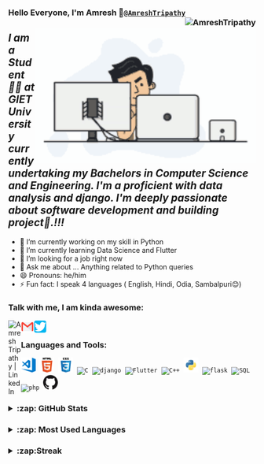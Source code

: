 ### Hello Everyone, I'm Amresh  👋<code><a href="https://github.com/AmreshTripathy">@AmreshTripathy</a></code><img align="right" src="https://komarev.com/ghpvc/?username=AmreshTripathy&label=Profile%20views&color=ab8809&style=flat" alt="AmreshTripathy" float="right"/>
 <img align="right" alt="GIF" src="https://github.com/AmreshTripathy/AmreshTripathy/blob/main/tenor.gif" width="450" height="275" />

## **_I am a Student👨‍🎓 at GIET University currently undertaking my Bachelors in Computer Science and Engineering. I'm a proficient with data analysis and django. I'm deeply passionate about software development and building project💪.!!!_**

- 🔭 I’m currently working on my skill in Python
- 🌱 I’m currently learning Data Science and Flutter
- 👯 I’m looking for a job right now
- 💬 Ask me about ... Anything related to Python queries
- 😄 Pronouns: he/him
- ⚡ Fun fact: I speak 4 languages ( English, Hindi, Odia, Sambalpuri😊)


### Talk with me, I am kinda awesome:
[<img align="left" alt="Amresh Tripathy | LinkedIn" width="26px" src="https://cdn.jsdelivr.net/npm/simple-icons@v3/icons/linkedin.svg" />](https://www.linkedin.com/in/amresh-tripathy-711b14193/)
<a href="mailto:amreshtripathy184@gmail.com"><img align="left" alt="Amresh Tripathy | Mail Id" width="26px" src="https://github.com/AmreshTripathy/AmreshTripathy/blob/main/112-gmail_email_mail-512.png" /></a>
<a href="https://twitter.com/AmreshTripathy"><img align="left" alt="Amresh Tripathy | Twitter" width="26px" src="https://github.com/AmreshTripathy/AmreshTripathy/blob/main/Twitter5.png" /></a>

<br />

### Languages and Tools:
<p>
<code><img alt="Visual Studio Code" height="30px"width="30px" src="https://raw.githubusercontent.com/github/explore/80688e429a7d4ef2fca1e82350fe8e3517d3494d/topics/visual-studio-code/visual-studio-code.png" /></code>&nbsp
<code><img alt="HTML5" height="30px"width="30px" src="https://raw.githubusercontent.com/github/explore/80688e429a7d4ef2fca1e82350fe8e3517d3494d/topics/html/html.png" /></code>&nbsp
<code><img alt="CSS3" height="30px"width="30px" src="https://raw.githubusercontent.com/github/explore/80688e429a7d4ef2fca1e82350fe8e3517d3494d/topics/css/css.png" /></code>&nbsp
<code><img alt="C" height="30px"width="30px" src="https://cdn.svgporn.com/logos/c.svg" /></code>&nbsp
<code><img alt="django" height="30px"height="30px"width="30px" src="https://cdn.svgporn.com/logos/django.svg"/></code>&nbsp
<code><img alt="Flutter" height="30px"width="30px" src="https://cdn.svgporn.com/logos/flutter.svg" /></code>&nbsp
<code><img alt="C++" height="30px"width="30px" src="https://cdn.svgporn.com/logos/c-plusplus.svg" /></code>&nbsp
<code><img alt="python" height="30px"width="30px" src="https://raw.githubusercontent.com/github/explore/80688e429a7d4ef2fca1e82350fe8e3517d3494d/topics/python/python.png" /></code>&nbsp
<code><img alt="flask" height="30px"width="30px" src="https://cdn.svgporn.com/logos/flask.svg" /></code>&nbsp
<code><img alt="SQL" height="30px"width="30px" src="https://cdn.svgporn.com/logos/mysql.svg" /></code>&nbsp
<code><img alt="php" height="30px"width="30px" src="https://cdn.svgporn.com/logos/php.svg" /></code>&nbsp
<code><img alt="GitHub" height="30px"width="30px" src="https://raw.githubusercontent.com/github/explore/78df643247d429f6cc873026c0622819ad797942/topics/github/github.png" /></code>&nbsp
</p>

<h3><details>
  <summary>:zap: GitHub Stats</summary>
  <br/>
  <img align="center" alt="Amresh's GitHub Stats" src="https://github-readme-stats.vercel.app/api?username=AmreshTripathy&show_icons=true&hide_border=true&theme=vision-friendly-dark" />
 
 </details></h3>
 
<h3><details>
  <summary>:zap: Most Used Languages</summary>
  <br/>
  <img align="center" alt="Amresh's GitHub Top Languages" src="https://github-readme-stats.vercel.app/api/top-langs/?username=AmreshTripathy&hide_border=true&layout=compact&theme=vision-friendly-dark" />

</details></h3>
 <h3><details>
 <summary>:zap:Streak</summary>
 <br/>
 <img align="center" src="https://github-readme-streak-stats.herokuapp.com/?user=AmreshTripathy&hide_border=true&theme=vision-friendly-dark" alt="AmreshTripathy" />

  </details></h3>





[linkedin]: https://www.linkedin.com/in/amresh-tripathy-711b14193/

